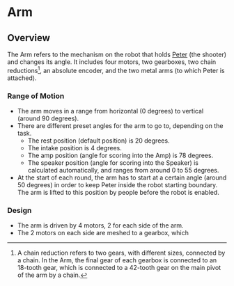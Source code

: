 # Arm

## Overview

The Arm refers to the mechanism on the robot that holds [Peter](peter.md) (the shooter) and changes its angle. It includes four motors, two gearboxes, two chain reductions[^1], an absolute encoder, and the two metal arms (to which Peter is attached).

[^1]: A chain reduction refers to two gears, with different sizes, connected by a chain. In the Arm, the final gear of each gearbox is connected to an 18-tooth gear, which is connected to a 42-tooth gear on the main pivot of the arm by a chain.

### Range of Motion

- The arm moves in a range from horizontal (0 degrees) to vertical (around 90 degrees).
- There are different preset angles for the arm to go to, depending on the task.
  - The rest position (default position) is 20 degrees.
  - The intake position is 4 degrees.
  - The amp position (angle for scoring into the Amp) is 78 degrees.
  - The speaker position (angle for scoring into the Speaker) is calculated automatically, and ranges from around 0 to 55 degrees.
- At the start of each round, the arm has to start at a certain angle (around 50 degrees) in order to keep Peter inside the robot starting boundary. The arm is lifted to this position by people before the robot is enabled.

### Design

- The arm is driven by 4 motors, 2 for each side of the arm.
- The 2 motors on each side are meshed to a gearbox, which

